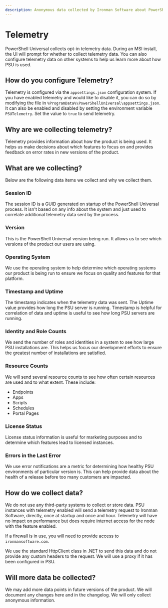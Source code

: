 ```yaml
---
description: Anonymous data collected by Ironman Software about PowerShell Universal.
---
```


# Telemetry

PowerShell Universal collects opt-in telemetry data. During an MSI install, the UI will prompt for whether to collect telemetry data. You can also configure telemetry data on other systems to help us learn more about how PSU is used.&#x20;

## How do you configure Telemetry?

Telemetry is configured via the `appsettings.json` configuration system. If you have enabled telemetry and would like to disable it, you can do so by modifying the file in `%ProgramData%\PowerShellUniversal\appsettings.json`. It can also be enabled and disabled by setting the environment variable `PSUTelemetry`. Set the value to `true` to send telemetry.

## Why are we collecting telemetry?

Telemetry provides information about how the product is being used. It helps us make decisions about which features to focus on and provides feedback on error rates in new versions of the product.&#x20;

## What are we collecting?

Below are the following data items we collect and why we collect them.&#x20;

### Session ID

The session ID is a GUID generated on startup of the PowerShell Universal process. It isn't based on any info about the system and just used to correlate additional telemetry data sent by the process.&#x20;

### Version

This is the PowerShell Universal version being run. It allows us to see which versions of the product our users are using.&#x20;

### Operating System

We use the operating system to help determine which operating systems our product is being run to ensure we focus on quality and features for that platform.&#x20;

### Timestamp and Uptime&#x20;

The timestamp indicates when the telemetry data was sent. The Uptime value provides how long the PSU server is running. Timestamp is helpful for correlation of data and uptime is useful to see how long PSU servers are running.&#x20;

### Identity and Role Counts

We send the number of roles and identities in a system to see how large PSU installations are. This helps us focus our development efforts to ensure the greatest number of installations are satisfied.&#x20;

### Resource Counts

We will send several resource counts to see how often certain resources are used and to what extent. These include:&#x20;

* Endpoints
* Apps
* Scripts
* Schedules
* Portal Pages

### License Status

License status information is useful for marketing purposes and to determine which features lead to licensed instances.&#x20;

### Errors in the Last Error

We use error notifications are a metric for determining how healthy PSU environments of particular version is. This can help provide data about the health of a release before too many customers are impacted.&#x20;

## How do we collect data?&#x20;

We do not use any third-party systems to collect or store data. PSU instances with telemetry enabled will send a telemetry request to Ironman Software, directly, once at startup and once and hour. Telemetry will have no impact on performance but does require internet access for the node with the feature enabled.&#x20;

If a firewall is in use, you will need to provide access to `ironmansoftware.com`.&#x20;

We use the standard HttpClient class in .NET to send this data and do not provide any custom headers to the request. We will use a proxy if it has been configured in PSU.&#x20;

## Will more data be collected?&#x20;

We may add more data points in future versions of the product. We will document any changes here and in the changelog. We will only collect anonymous information.
